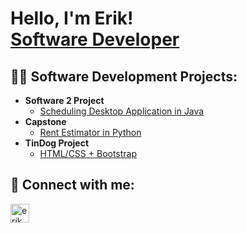 <h1>Hello, I'm Erik! <br/><a href="https://github.com/erikmcgovern">Software Developer</a></h1>

<h2>👨‍💻 Software Development Projects:</h2>

- <b>Software 2 Project</b>
  - [Scheduling Desktop Application in Java](https://github.com/erikmcgovern/SoftwareTwo)
- <b>Capstone</b>
  - [Rent Estimator in Python](https://github.com/erikmcgovern/capstone)
- <b>TinDog Project</b>
  - [HTML/CSS + Bootstrap](https://github.com/erikmcgovern/TinDog)

<h2> 🤳 Connect with me:</h2>

[<img align="left" alt="erikmcgovern | LinkedIn" width="30px" src="https://cdn.jsdelivr.net/npm/simple-icons@v3/icons/linkedin.svg" />][linkedin]

[linkedin]: https://linkedin.com/in/erikmcgovern
